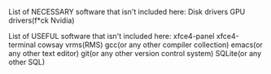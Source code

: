 List of NECESSARY software that isn't included here:
Disk drivers
GPU drivers(f*ck Nvidia)

List of USEFUL software that isn't included here:
xfce4-panel
xfce4-terminal
cowsay
vrms(RMS)
gcc(or any other compiler collection)
emacs(or any other text editor)
git(or any other version control system)
SQLite(or any other SQL)